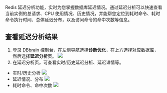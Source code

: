 
Redis 延迟分析功能，实时为您掌握数据库延迟情况。通过延迟分析可以快速查看当前实例的总请求、CPU 使用情况、历史情况，并能帮您定位到耗时命令、耗时命令执行时间、总体延迟分布，以及访问命令的命中次数等信息。

## 查看延迟分析结果
1. 登录 [DBbrain 控制台](https://console.cloud.tencent.com/dbbrain)，在左侧导航选择**诊断优化**，在上方选择对应数据库，然后选择**延迟分析**页。
![](https://main.qcloudimg.com/raw/e1e69aa9e73571b0383148ea34209c68.png)
2. 在延迟分析页，可查看实时/历史延迟分析、延迟详情等。
 - 实时/历史分析
![](https://main.qcloudimg.com/raw/a0462be9d68a2d857664260d9809329e.png)
 - 延迟情况、分布
![](https://main.qcloudimg.com/raw/4322274a6ee0634926d86cf77615dec2.png)
 - 耗时命令、命中次数
![](https://main.qcloudimg.com/raw/df300a7e9016c57a6207eef604ee6a34.png)


